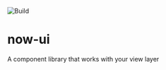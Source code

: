 ![Build](https://github.com/sadick254/now-ui/workflows/Now%20UI/badge.svg)
# now-ui
A component library that works with your view layer
